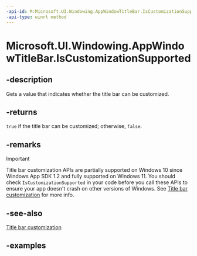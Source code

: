 ```yaml
---
-api-id: M:Microsoft.UI.Windowing.AppWindowTitleBar.IsCustomizationSupported
-api-type: winrt method
---
```


# Microsoft.UI.Windowing.AppWindowTitleBar.IsCustomizationSupported

<!--
public static bool IsCustomizationSupported ();
-->


## -description

Gets a value that indicates whether the title bar can be customized.

## -returns

`true` if the title bar can be customized; otherwise, `false`.

## -remarks

> [!IMPORTANT]
> Title bar customization APIs are partially supported on Windows 10 since Windows App SDK 1.2 and fully supported on Windows 11. You should check `IsCustomizationSupported` in your code before you call these APIs to ensure your app doesn't crash on other versions of Windows. See [Title bar customization](/windows/apps/develop/title-bar?tabs=wasdk) for more info.

## -see-also

[Title bar customization](/windows/apps/develop/title-bar?tabs=wasdk)

## -examples


